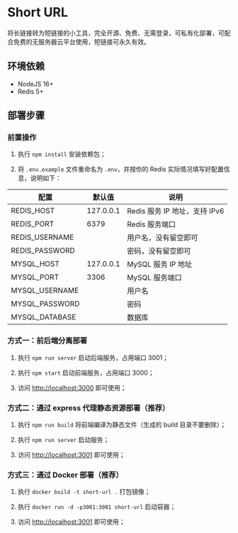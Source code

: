 # Short URL

将长链接转为短链接的小工具，完全开源、免费、无需登录，可私有化部署，可配合免费的无服务器云平台使用，短链接可永久有效。

## 环境依赖

- NodeJS 16+
- Redis 5+

## 部署步骤

### 前置操作

1. 执行 `npm install` 安装依赖包；

2. 将 `.env.example` 文件重命名为 `.env`，并按你的 Redis 实际情况填写好配置信息，说明如下：

| 配置            | 默认值       | 说明                     |
| -------------- |-----------|------------------------|
| REDIS_HOST     | 127.0.0.1 | Redis 服务 IP 地址，支持 IPv6 |
| REDIS_PORT     | 6379      | Redis 服务端口             |
| REDIS_USERNAME |           | 用户名，没有留空即可             |
| REDIS_PASSWORD |           | 密码，没有留空即可              |
| MYSQL_HOST     | 127.0.0.1 | MySQL 服务 IP 地址 |
| MYSQL_PORT     | 3306      | MySQL 服务端口             |
| MYSQL_USERNAME |           | 用户名                    |
| MYSQL_PASSWORD |           | 密码                     |
| MYSQL_DATABASE |           | 数据库                    |

### 方式一：前后端分离部署

1. 执行 `npm run server` 启动后端服务，占用端口 3001；

2. 执行 `npm start` 启动前端服务，占用端口 3000；

3. 访问 [http://localhost:3000](http://localhost:3000) 即可使用；

### 方式二：通过 express 代理静态资源部署（推荐）

1. 执行 `npm run build` 将前端编译为静态文件（生成的 build 目录不要删除）；

2. 执行 `npm run server` 启动服务；

3. 访问 [http://localhost:3001](http://localhost:3001) 即可使用；

### 方式三：通过 Docker 部署（推荐）

1. 执行 `docker build -t short-url .` 打包镜像；

2. 执行 `docker run -d -p3001:3001 short-url` 启动容器；

3. 访问 [http://localhost:3001](http://localhost:3001) 即可使用；

